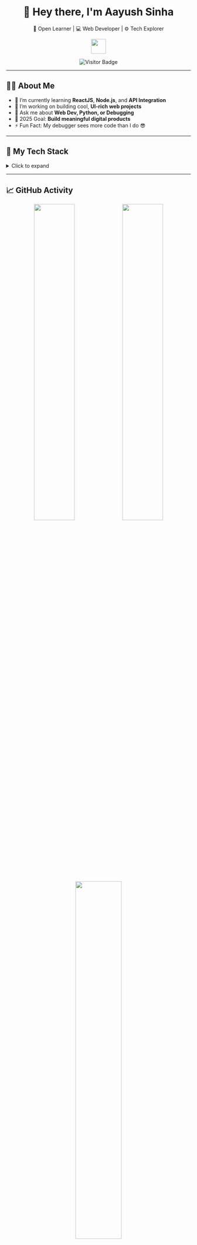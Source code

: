 <div align="center">

# 👋 Hey there, I'm Aayush Sinha  
🚀 Open Learner | 💻 Web Developer | ⚙️ Tech Explorer

<img src="https://media.giphy.com/media/hvRJCLFzcasrR4ia7z/giphy.gif" width="40"/>

![Visitor Badge](https://visitor-badge.laobi.icu/badge?page_id=Aayushsinha09.Aayushsinha09)  
</div>

---

## 🧑‍💻 About Me

- 🌱 I’m currently learning **ReactJS**, **Node.js**, and **API Integration**  
- 🔭 I’m working on building cool, **UI-rich web projects**
- 💬 Ask me about **Web Dev, Python, or Debugging**
- 🎯 2025 Goal: **Build meaningful digital products**
- ⚡ Fun Fact: My debugger sees more code than I do 😎

---

## 🚀 My Tech Stack

<details>
  <summary>Click to expand</summary>

| Category | Tech |
|---------|------|
| 💻 Frontend | ![HTML](https://img.shields.io/badge/-HTML5-E34F26?style=flat&logo=html5&logoColor=white) ![CSS](https://img.shields.io/badge/-CSS3-1572B6?style=flat&logo=css3&logoColor=white) ![JS](https://img.shields.io/badge/-JavaScript-F7DF1E?style=flat&logo=javascript&logoColor=black) ![React](https://img.shields.io/badge/-React-61DAFB?style=flat&logo=react&logoColor=black) |
| ⚙️ Backend | ![Node](https://img.shields.io/badge/-Node.js-339933?style=flat&logo=node.js&logoColor=white) |
| 🐍 Language | ![Python](https://img.shields.io/badge/-Python-3776AB?style=flat&logo=python&logoColor=white) |
| 🎨 Styling | ![TailwindCSS](https://img.shields.io/badge/-Tailwind_CSS-38B2AC?style=flat&logo=tailwind-css&logoColor=white) |
| 🔧 Tools | ![Git](https://img.shields.io/badge/-Git-F05032?style=flat&logo=git&logoColor=white) ![VSCode](https://img.shields.io/badge/-VS%20Code-007ACC?style=flat&logo=visual-studio-code&logoColor=white) |

</details>

---

## 📈 GitHub Activity

<p align="center">
  <img src="https://github-readme-stats.vercel.app/api?username=Aayushsinha09&show_icons=true&theme=radical" width="47%"/>
  <img src="https://github-readme-streak-stats.herokuapp.com/?user=Aayushsinha09&theme=radical" width="47%"/>
</p>

<p align="center">
  <img src="https://github-readme-stats.vercel.app/api/top-langs/?username=Aayushsinha09&layout=compact&theme=radical" width="50%"/>
</p>

---

## 📅 Contribution Calendar

[![Aayush's GitHub Activity Graph](https://github-readme-activity-graph.vercel.app/graph?username=Aayushsinha09&theme=react-dark)](https://github.com/Aayushsinha09)

---

## 🏆 Trophies

<p align="center">
  <img src="https://github-profile-trophy.vercel.app/?username=Aayushsinha09&theme=radical&margin-w=15&no-bg=true&no-frame=true"/>
</p>

---

## ✉️ Connect With Me

<p align="center">
  <a href="mailto:sinhaaayush2001@gmail.com"><img src="https://img.shields.io/badge/-Gmail-D14836?style=for-the-badge&logo=gmail&logoColor=white"/></a>
  <a href="https://www.linkedin.com/in/aayush-sinha-1a1a4b1a5/"><img src="https://img.shields.io/badge/-LinkedIn-0077B5?style=for-the-badge&logo=linkedin&logoColor=white"/></a>
  <a href="https://aayushsinhaportfolio.netlify.app/"><img src="https://img.shields.io/badge/-Portfolio-black?style=for-the-badge&logo=vercel&logoColor=white"/></a>
</p>

---

## 🎯 Quote of the Day

![Dev Quote](https://quotes-github-readme.vercel.app/api?type=horizontal&theme=radical)

---

## 😂 Meme of the Day

<p align="center">
  <img src="https://random-memer.herokuapp.com/" width="400"/>
</p>

---

<p align="center">
  <img src="https://capsule-render.vercel.app/api?type=waving&color=gradient&height=150&section=footer&text=Thanks%20for%20scrolling!&fontSize=30&fontColor=ffffff" />
</p>
